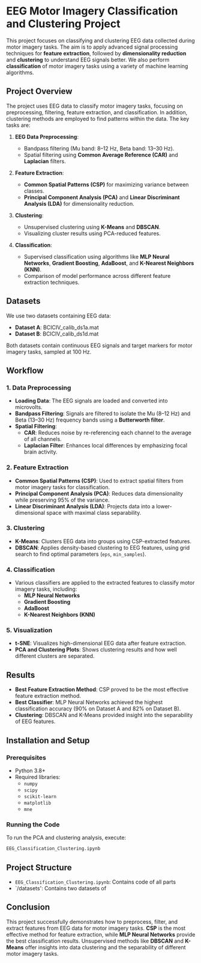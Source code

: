 
# EEG Motor Imagery Classification and Clustering Project

This project focuses on classifying and clustering EEG data collected during motor imagery tasks. The aim is to apply advanced signal processing techniques for **feature extraction**, followed by **dimensionality reduction** and **clustering** to understand EEG signals better. We also perform **classification** of motor imagery tasks using a variety of machine learning algorithms.

## Project Overview

The project uses EEG data to classify motor imagery tasks, focusing on preprocessing, filtering, feature extraction, and classification. In addition, clustering methods are employed to find patterns within the data. The key tasks are:

1. **EEG Data Preprocessing**:
   - Bandpass filtering (Mu band: 8–12 Hz, Beta band: 13–30 Hz).
   - Spatial filtering using **Common Average Reference (CAR)** and **Laplacian** filters.

2. **Feature Extraction**:
   - **Common Spatial Patterns (CSP)** for maximizing variance between classes.
   - **Principal Component Analysis (PCA)** and **Linear Discriminant Analysis (LDA)** for dimensionality reduction.

3. **Clustering**:
   - Unsupervised clustering using **K-Means** and **DBSCAN**.
   - Visualizing cluster results using PCA-reduced features.

4. **Classification**:
   - Supervised classification using algorithms like **MLP Neural Networks**, **Gradient Boosting**, **AdaBoost**, and **K-Nearest Neighbors (KNN)**.
   - Comparison of model performance across different feature extraction techniques.

## Datasets

We use two datasets containing EEG data:
- **Dataset A**: BCICIV_calib_ds1a.mat
- **Dataset B**: BCICIV_calib_ds1d.mat

Both datasets contain continuous EEG signals and target markers for motor imagery tasks, sampled at 100 Hz.

## Workflow

### 1. Data Preprocessing
   - **Loading Data**: The EEG signals are loaded and converted into microvolts.
   - **Bandpass Filtering**: Signals are filtered to isolate the Mu (8–12 Hz) and Beta (13–30 Hz) frequency bands using a **Butterworth filter**.
   - **Spatial Filtering**: 
     - **CAR**: Reduces noise by re-referencing each channel to the average of all channels.
     - **Laplacian Filter**: Enhances local differences by emphasizing focal brain activity.

### 2. Feature Extraction
   - **Common Spatial Patterns (CSP)**: Used to extract spatial filters from motor imagery tasks for classification.
   - **Principal Component Analysis (PCA)**: Reduces data dimensionality while preserving 95% of the variance.
   - **Linear Discriminant Analysis (LDA)**: Projects data into a lower-dimensional space with maximal class separability.

### 3. Clustering
   - **K-Means**: Clusters EEG data into groups using CSP-extracted features.
   - **DBSCAN**: Applies density-based clustering to EEG features, using grid search to find optimal parameters (`eps`, `min_samples`).

### 4. Classification
   - Various classifiers are applied to the extracted features to classify motor imagery tasks, including:
     - **MLP Neural Networks**
     - **Gradient Boosting**
     - **AdaBoost**
     - **K-Nearest Neighbors (KNN)**

### 5. Visualization
   - **t-SNE**: Visualizes high-dimensional EEG data after feature extraction.
   - **PCA and Clustering Plots**: Shows clustering results and how well different clusters are separated.

## Results

- **Best Feature Extraction Method**: CSP proved to be the most effective feature extraction method.
- **Best Classifier**: MLP Neural Networks achieved the highest classification accuracy (90% on Dataset A and 82% on Dataset B).
- **Clustering**: DBSCAN and K-Means provided insight into the separability of EEG features.

## Installation and Setup

### Prerequisites

- Python 3.8+
- Required libraries:
  - `numpy`
  - `scipy`
  - `scikit-learn`
  - `matplotlib`
  - `mne`

### Running the Code
To run the PCA and clustering analysis, execute:
```bash
EEG_Classification_Clustering.ipynb
```

## Project Structure

- `EEG_Classification_Clustering.ipynb`: Contains code of all parts
- `/datasets': Contains two datasets of

## Conclusion

This project successfully demonstrates how to preprocess, filter, and extract features from EEG data for motor imagery tasks. **CSP** is the most effective method for feature extraction, while **MLP Neural Networks** provide the best classification results. Unsupervised methods like **DBSCAN** and **K-Means** offer insights into data clustering and the separability of different motor imagery tasks.
